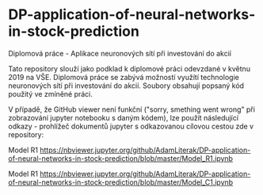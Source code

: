 # DP-application-of-neural-networks-in-stock-prediction
Diplomová práce - Aplikace neuronových sítí při investování do akcií

Tato repository slouží jako podklad k diplomové práci odevzdané v květnu 2019 na VŠE. Diplomová práce se zabývá možností využítí technologie neuronových sítí při investování do akcií. Soubory obsahují popsaný kód použitý ve zmíněné práci.

V případě, že GitHub viewer není funkční ("sorry, smething went wrong" při zobrazování jupyter notebooku s daným kódem), lze použít následující odkazy - prohlížeč dokumentů jupyter s odkazovanou cílovou cestou zde v repository:

Model R1
https://nbviewer.jupyter.org/github/AdamLiterak/DP-application-of-neural-networks-in-stock-prediction/blob/master/Model_R1.ipynb

Model R1
https://nbviewer.jupyter.org/github/AdamLiterak/DP-application-of-neural-networks-in-stock-prediction/blob/master/Model_C1.ipynb
